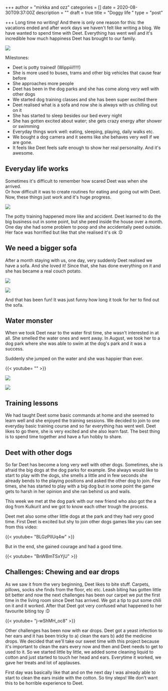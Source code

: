 +++
author = "mirkka and ozz"
categories = []
date = 2020-08-30T09:37:00Z
description = ""
draft = true
title = "Doggy life "
type = "post"

+++
Long time no writing! And there is only one reason for this: the vacations ended and after work days we haven't felt like writing a blog. We have wanted to spend time with Deet. Everything has went well and it's incredible how much happiness Deet has brought to our family.

![](/images/20200820_185555.jpg)

Milestones:

* Deet is potty trained! (Wippiii!!!!!)
* She is more used to buses, trams and other big vehicles that cause fear before
* She approaches more people
* Deet has been in the dog parks and she has come along very well with other dogs
* We started dog training classes and she has been super excited there
* Deet realised what is a sofa and now she is always with us chilling out on it
* She has started to sleep besides our bed every night
* She has gotten excited about water; she gets crazy energy after shower or swimming
* Everyday things work well: eating, sleeping, playing, daily walks etc.
* We bought a dog camera and it seems like she behaves very well if we are gone.
* It feels like Deet feels safe enough to show her real personality. And it's awesome.

## Everyday life works

Sometimes it's difficult to remember how scared Deet was when she arrived.   
Or how difficult it was to create routines for eating and going out with Deet. Now, these things just work and it's huge progress. 

![](/images/img-20200820-wa0005.jpg)

The potty training happened more like and accident. Deet learned to do the big business out in some point, but she peed inside the house over a month. One day she had some problem to poop and she accidentally peed outside. Her face was horrified but like that she realised it's ok :D 

## We need a bigger sofa 

After a month staying with us, one day, very suddenly Deet realised we have a sofa. And she loved it! Since that, she has done everything on it and she has became a real couch potato.

![](/images/deet-the-sofa-potato.png)

![](/images/20200821_223845.jpg)

And that has been fun! It was just funny how long it took for her to find out the sofa. 

## Water monster

When we took Deet near to the water first time, she wasn't interested in at all. She smelled the water ones and went away. In August, we took her to a dog park where she was able to swim at the dog's park and it was a success. 

Suddenly she jumped on the water and she was happier than ever. 

{{< youtube= "" >}}

![](/images/20200809_152516.jpg)

![](/images/20200809_160144.jpg)

## Training lessons

We had taught Deet some basic commands at home and she seemed to learn well and she enjoyed the training sessions. We decided to join to one everyday basic training course and so far everything has went well. Deet likes to go there, she is very excited and she also learn fast. The best thing is to spend time together and have a fun hobby to share.

## Deet with other dogs

So far Deet has become a long very well with other dogs. Sometimes, she is afraid the big dogs at the dog parks for example. She always would like to start to play with the dogs, she smells a little and in few seconds she already bends to the playing positions and asked the other dog to join. Few times, she has started to play with a big dog but in some point the game gets to harsh in her opinion and she ran behind us and wails.

This week we met at the dog park with our new friend who also got the a dog from Kulkurit and we got to know each other trough the process. 

Deet met also some other little dogs at the park and they had very good time. First Deet is excited but shy to join other dogs games like you can see from this video:

{{< youtube= "BLGzPlIUq4w" >}}

But in the end, she gained courage and had a good time.

{{< youtube= "BnWBmTSxYjU" >}}

## Challenges: Chewing and ear drops

As we saw it from the very beginning, Deet likes to bite stuff. Carpets, pillows, socks she finds from the floor, etc etc. Leash biting has gotten little bit better and now the next challenges has been our carpet we put the first time in the living room since Deet has arrived. We got a tip to put some chili on it and it worked. After that Deet got very confused what happened to her favourite biting toy :D

{{< youtube= "j-wShMH_oc8" >}}

Other challenges has been now with ear drops. Deet got a yeast infection to her ears and it has been tricky to a) clean the ears b) add the medicine drops. We decided that we'll take our sweet time with this project because it's important to clean the ears every now and then and Deet needs to get to used to it. So we started little by little, we added some cleaning liquid to cotton and just started to touch her head and ears. Everytime it worked, we gave her treats and lot of applauses.

First day was basically like that and on the next day I was already able to start to clean the ears inside with the cotton. So tiny steps! We don't want this to be horrible experience to Deet. 